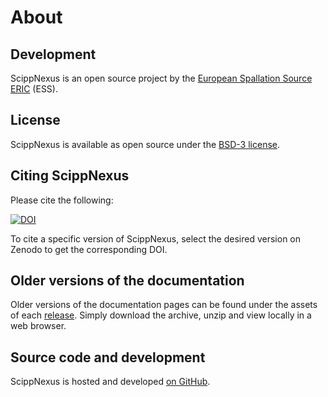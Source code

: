 # About

## Development

ScippNexus is an open source project by the [European Spallation Source ERIC](https://europeanspallationsource.se/) (ESS).

## License

ScippNexus is available as open source under the [BSD-3 license](https://opensource.org/licenses/BSD-3-Clause).

## Citing ScippNexus

Please cite the following:

[![DOI](https://zenodo.org/badge/475453428.svg)](https://zenodo.org/doi/10.5281/zenodo.7408075)

To cite a specific version of ScippNexus, select the desired version on Zenodo to get the corresponding DOI.

## Older versions of the documentation

Older versions of the documentation pages can be found under the assets of each [release](https://github.com/scipp/scippnexus/releases).
Simply download the archive, unzip and view locally in a web browser.

## Source code and development

ScippNexus is hosted and developed [on GitHub](https://github.com/scipp/scippnexus).
